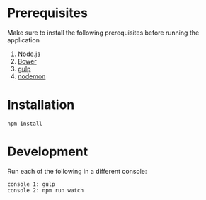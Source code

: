 
# Prerequisites
Make sure to install the following prerequisites before running the application

1. [Node.js](https://nodejs.org/)
2. [Bower](http://bower.io/)
3. [gulp](https://github.com/gulpjs/gulp/blob/master/docs/getting-started.md)
4. [nodemon](https://github.com/remy/nodemon#nodemon)

# Installation
```
npm install
```

# Development
Run each of the following in a different console:
```
console 1: gulp
console 2: npm run watch
```